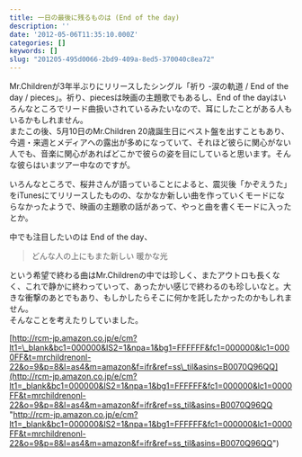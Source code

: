 ```yaml
---
title: 一日の最後に残るものは (End of the day)
description: ''
date: '2012-05-06T11:35:10.000Z'
categories: []
keywords: []
slug: "201205-495d0066-2bd9-409a-8ed5-370040c8ea72"
---
```

Mr.Childrenが3年半ぶりにリリースしたシングル「祈り -涙の軌道 / End of the day / pieces」。祈り、piecesは映画の主題歌でもあるし、End of the dayはいろんなところでリード曲扱いされているみたいなので、耳にしたことがある人もいるかもしれません。  
またこの後、5月10日のMr.Children 20歳誕生日にベスト盤を出すこともあり、今週・来週とメディアへの露出が多めになっていて、それほど彼らに関心がない人でも、音楽に関心があればどこかで彼らの姿を目にしていると思います。そんな彼らはいまツアー中なのですが。

いろんなところで、桜井さんが語っていることによると、震災後「かぞえうた」をiTunesにてリリースしたものの、なかなか新しい曲を作っていくモードにならなかったようで、映画の主題歌の話があって、やっと曲を書くモードに入ったとか。

中でも注目したいのは End of the day、

> どんな人の上にもまた新しい 暖かな光

という希望で終わる曲はMr.Childrenの中では珍しく、またアウトロも長くなく、これで静かに終わっていって、あったかい感じで終わるのも珍しいなと。大きな衝撃のあとでもあり、もしかしたらそこに何かを託したかったのかもしれません。  
そんなことを考えたりしていました。

[http://rcm-jp.amazon.co.jp/e/cm?lt1=\_blank&bc1=000000&IS2=1&npa=1&bg1=FFFFFF&fc1=000000&lc1=0000FF&t=mrchildrenonl-22&o=9&p=8&l=as4&m=amazon&f=ifr&ref=ss\_til&asins=B0070Q96QQ](http://rcm-jp.amazon.co.jp/e/cm?lt1=_blank&bc1=000000&IS2=1&npa=1&bg1=FFFFFF&fc1=000000&lc1=0000FF&t=mrchildrenonl-22&o=9&p=8&l=as4&m=amazon&f=ifr&ref=ss_til&asins=B0070Q96QQ "http://rcm-jp.amazon.co.jp/e/cm?lt1=_blank&bc1=000000&IS2=1&npa=1&bg1=FFFFFF&fc1=000000&lc1=0000FF&t=mrchildrenonl-22&o=9&p=8&l=as4&m=amazon&f=ifr&ref=ss_til&asins=B0070Q96QQ")